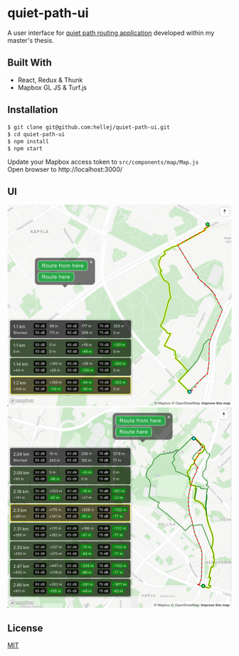 # quiet-path-ui
A user interface for [quiet path routing application](https://github.com/hellej/gradu-pocs) developed within my master's thesis. 

## Built With
* React, Redux & Thunk
* Mapbox GL JS & Turf.js

## Installation
```
$ git clone git@github.com:hellej/quiet-path-ui.git
$ cd quiet-path-ui
$ npm install
$ npm start
```
Update your Mapbox access token to `src/components/map/Map.js`<br>
Open browser to http://localhost:3000/

## UI
![UIexample1](/images/quiet-path-UI-1.png)
![UIexample2](/images/quiet-path-UI-2.png)

## License
[MIT](LICENSE)
